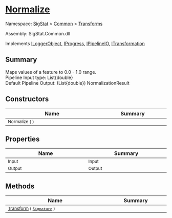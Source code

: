 # [Normalize](./Normalize.md)

Namespace: [SigStat]() > [Common](./../README.md) > [Transforms](./README.md)

Assembly: SigStat.Common.dll

Implements [ILoggerObject](./../ILoggerObject.md), [IProgress](./../Helpers/IProgress.md), [IPipelineIO](./../Pipeline/IPipelineIO.md), [ITransformation](./../ITransformation.md)

## Summary
Maps values of a feature to 0.0 - 1.0 range.  <br>Pipeline Input type: List{double}<br>Default Pipeline Output: (List{double}) NormalizationResult

## Constructors

| Name | Summary | 
| --- | --- | 
| <sub>Normalize (  )</sub><img width=200/>| <sub></sub><img width=200/>| <br>


## Properties

| Name | Summary | 
| --- | --- | 
| <sub>Input</sub><img width=200/>| <sub>Input</sub><img width=200/>| <br>
| <sub>Output</sub><img width=200/>| <sub>Output</sub><img width=200/>| <br>


## Methods

| Name | Summary | 
| --- | --- | 
| <sub>[Transform](./Methods/Normalize-100663634.md) ( [`Signature`](./../Signature.md) )</sub><img width=200/>| <sub></sub><img width=200/>| <br>


